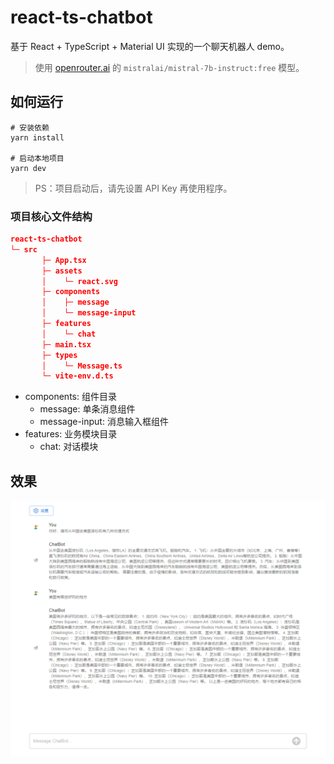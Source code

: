 # react-ts-chatbot

基于 React + TypeScript + Material UI 实现的一个聊天机器人 demo。

> 使用 [openrouter.ai](https://openrouter.ai/) 的 `mistralai/mistral-7b-instruct:free` 模型。

## 如何运行

```node
# 安装依赖
yarn install

# 启动本地项目
yarn dev
```

> PS：项目启动后，请先设置 API Key 再使用程序。

### 项目核心文件结构

```json
react-ts-chatbot
└─ src
       ├─ App.tsx
       ├─ assets
       │    └─ react.svg
       ├─ components
       │    ├─ message
       │    └─ message-input
       ├─ features
       │    └─ chat
       ├─ main.tsx
       ├─ types
       │    └─ Message.ts
       └─ vite-env.d.ts
```

- components: 组件目录
  - message: 单条消息组件
  - message-input: 消息输入框组件
- features: 业务模块目录
  - chat: 对话模块

## 效果

![chatbot-screenshot](./screenshot/chat.png)
